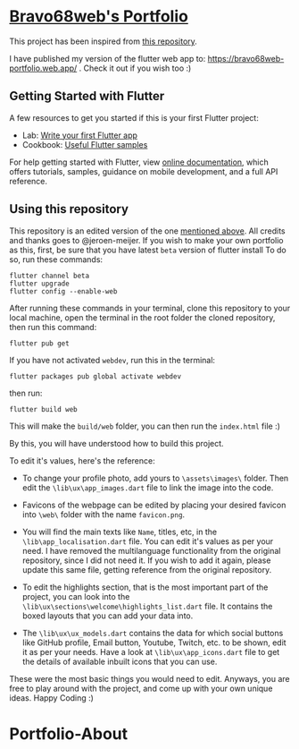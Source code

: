 # [Bravo68web's Portfolio](https://bravo68web-portfolio.web.app/)

This project has been inspired from [this repository](https://github.com/jfk-dev/portfolio).

I have published my version of the flutter web app to: https://bravo68web-portfolio.web.app/ . Check it out if you wish too :)

## Getting Started with Flutter

A few resources to get you started if this is your first Flutter project:

- Lab: [Write your first Flutter app](https://flutter.dev/docs/get-started/codelab)
- Cookbook: [Useful Flutter samples](https://flutter.dev/docs/cookbook)

For help getting started with Flutter, view [online documentation](https://flutter.dev/docs), which offers tutorials, samples, guidance on mobile development, and a full API reference.

## Using this repository

This repository is an edited version of the one [mentioned above](https://github.com/jfk-dev/portfolio). All credits and thanks goes to @jeroen-meijer. If you wish to make your own portfolio as this, first, be sure that you have latest `beta` version of flutter install To do so, run these commands:

    flutter channel beta
    flutter upgrade
    flutter config --enable-web

After running these commands in your terminal, clone this repository to your local machine, open the terminal in the root folder the cloned repository, then run this command:

    flutter pub get

If you have not activated `webdev`, run this in the terminal:

    flutter packages pub global activate webdev

then run:

    flutter build web

This will make the `build/web` folder, you can then run the `index.html` file :)

By this, you will have understood how to build this project.

To edit it's values, here's the reference:

- To change your profile photo, add yours to `\assets\images\` folder. Then edit the `\lib\ux\app_images.dart` file to link the image into the code.

- Favicons of the webpage can be edited by placing your desired favicon into `\web\` folder with the name `favicon.png`.

- You will find the main texts like `Name`, titles, etc, in the `\lib\app_localisation.dart` file. You can edit it's values as per your need. I have removed the multilanguage functionality from the original repository, since I did not need it. If you wish to add it again, please update this same file, getting reference from the original repository.

- To edit the highlights section, that is the most important part of the project, you can look into the `\lib\ux\sections\welcome\highlights_list.dart` file. It contains the boxed layouts that you can add your data into.

- The `\lib\ux\ux_models.dart` contains the data for which social buttons like GitHub profile, Email button, Youtube, Twitch, etc. to be shown, edit it as per your needs. Have a look at `\lib\ux\app_icons.dart` file to get the details of available inbuilt icons that you can use.

These were the most basic things you would need to edit. Anyways, you are free to play around with the project, and come up with your own unique ideas. Happy Coding :)

# Portfolio-About
